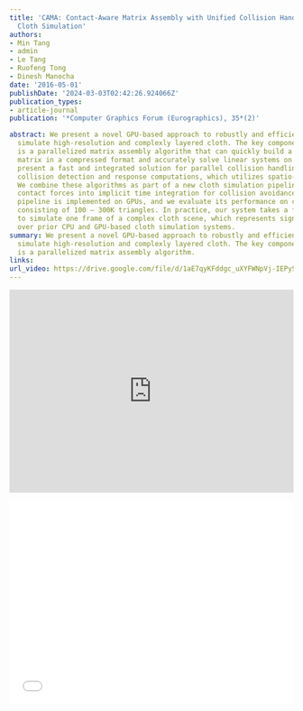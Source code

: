 ```yaml
---
title: 'CAMA: Contact-Aware Matrix Assembly with Unified Collision Handling for GPU-Based
  Cloth Simulation'
authors:
- Min Tang
- admin
- Le Tang
- Ruofeng Tong
- Dinesh Manocha
date: '2016-05-01'
publishDate: '2024-03-03T02:42:26.924066Z'
publication_types:
- article-journal
publication: '*Computer Graphics Forum (Eurographics), 35*(2)'

abstract: We present a novel GPU-based approach to robustly and efficiently
  simulate high-resolution and complexly layered cloth. The key component of our formulation
  is a parallelized matrix assembly algorithm that can quickly build a large and sparse
  matrix in a compressed format and accurately solve linear systems on GPUs. We also
  present a fast and integrated solution for parallel collision handling, including
  collision detection and response computations, which utilizes spatio-temporal coherence.
  We combine these algorithms as part of a new cloth simulation pipeline that incorporates
  contact forces into implicit time integration for collision avoidance. The entire
  pipeline is implemented on GPUs, and we evaluate its performance on complex benchmarks
  consisting of 100 – 300K triangles. In practice, our system takes a few seconds
  to simulate one frame of a complex cloth scene, which represents significant speedups
  over prior CPU and GPU-based cloth simulation systems.
summary: We present a novel GPU-based approach to robustly and efficiently
  simulate high-resolution and complexly layered cloth. The key component of our formulation
  is a parallelized matrix assembly algorithm.
links:
url_video: https://drive.google.com/file/d/1aE7qyKFddgc_uXYFWNpVj-IEPySOy5U0/view
---
```


<p align="center">
<iframe width="100%" height="360" src="https://www.youtube.com/embed/9ZFk5gFkDeU?si=NboK7NTtHW9POWGn" title="YouTube video player" frameborder="0" allow="accelerometer; autoplay; clipboard-write; encrypted-media; gyroscope; picture-in-picture; web-share" allowfullscreen></iframe>
</p>
<p align="center">
<iframe width="100%" height="360" src="//player.bilibili.com/player.html?aid=640330267&bvid=BV17Y4y1W7Bw&cid=563614346&p=1" scrolling="no" border="0" frameborder="no" framespacing="0" allowfullscreen="true"> </iframe>
</p>

